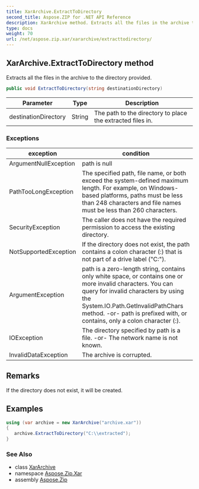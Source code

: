 ```yaml
---
title: XarArchive.ExtractToDirectory
second_title: Aspose.ZIP for .NET API Reference
description: XarArchive method. Extracts all the files in the archive to the directory provided
type: docs
weight: 70
url: /net/aspose.zip.xar/xararchive/extracttodirectory/
---
```

## XarArchive.ExtractToDirectory method

Extracts all the files in the archive to the directory provided.

```csharp
public void ExtractToDirectory(string destinationDirectory)
```

| Parameter | Type | Description |
| --- | --- | --- |
| destinationDirectory | String | The path to the directory to place the extracted files in. |

### Exceptions

| exception | condition |
| --- | --- |
| ArgumentNullException | path is null |
| PathTooLongException | The specified path, file name, or both exceed the system-defined maximum length. For example, on Windows-based platforms, paths must be less than 248 characters and file names must be less than 260 characters. |
| SecurityException | The caller does not have the required permission to access the existing directory. |
| NotSupportedException | If the directory does not exist, the path contains a colon character (:) that is not part of a drive label ("C:\"). |
| ArgumentException | path is a zero-length string, contains only white space, or contains one or more invalid characters. You can query for invalid characters by using the System.IO.Path.GetInvalidPathChars method. -or- path is prefixed with, or contains, only a colon character (:). |
| IOException | The directory specified by path is a file. -or- The network name is not known. |
| InvalidDataException | The archive is corrupted. |

## Remarks

If the directory does not exist, it will be created.

## Examples

```csharp
using (var archive = new XarArchive("archive.xar")) 
{
   archive.ExtractToDirectory("C:\\extracted");
}
```

### See Also

* class [XarArchive](../)
* namespace [Aspose.Zip.Xar](../../xararchive/)
* assembly [Aspose.Zip](../../../)


